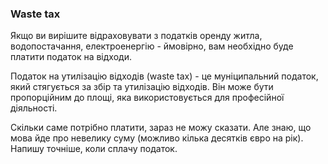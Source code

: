 ### Waste tax

Якщо ви вирішите відраховувати з податків оренду житла, водопостачання, електроенергію - ймовірно, вам необхідно буде
платити податок на відходи.

Податок на утилізацію відходів (waste tax) - це муніципальний податок, який стягується за збір та утилізацію відходів.
Він може бути пропорційним до площі, яка використовується для професійної діяльності.

Скільки саме потрібно платити, зараз не можу сказати. Але знаю, що мова йде про невелику суму (можливо кілька десятків
євро на рік). Напишу точніше, коли сплачу податок.
